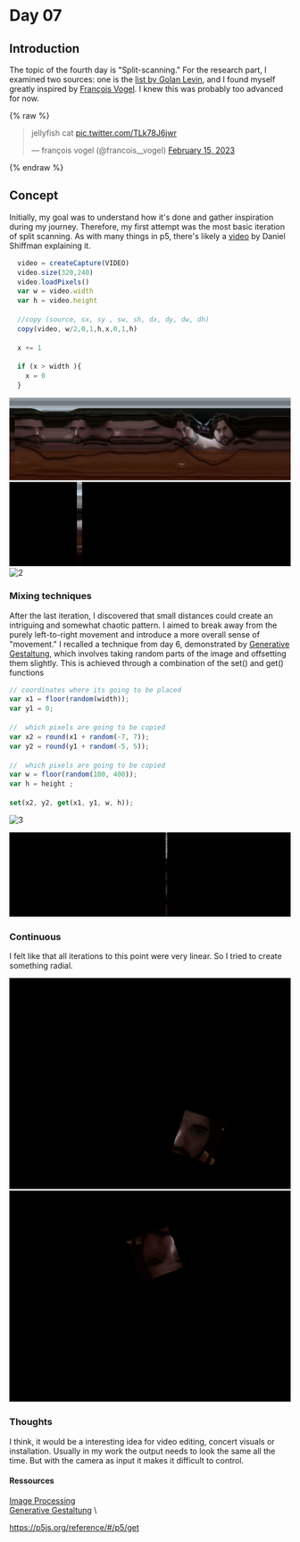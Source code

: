 
# Day 07
## Introduction 
The topic of the fourth day is "Split-scanning." For the research part, I examined two sources: one is the [list by Golan Levin](https://flong.com/archive/texts/lists/slit_scan/index.html), and I found myself greatly inspired by [François Vogel](https://twitter.com/francois__vogel). I knew this was probably too advanced for now. 

{% raw %}
<blockquote class="twitter-tweet"><p lang="en" dir="ltr">jellyfish cat <a href="https://t.co/TLk78J6jwr">pic.twitter.com/TLk78J6jwr</a></p>&mdash; françois vogel (@francois__vogel) <a href="https://twitter.com/francois__vogel/status/1625861236742328320?ref_src=twsrc%5Etfw">February 15, 2023</a></blockquote> <script async src="https://platform.twitter.com/widgets.js" charset="utf-8"></script>
{% endraw %}

## Concept
Initially, my goal was to understand how it's done and gather inspiration during my journey. Therefore, my first attempt was the most basic iteration of split scanning. As with many things in p5, there's likely a [video](https://www.youtube.com/watch?v=YqVbuMPIRwY&ab_channel=TheCodingTrain) by Daniel Shiffman explaining it. 

```js
  video = createCapture(VIDEO)
  video.size(320,240)
  video.loadPixels()
  var w = video.width
  var h = video.height

  //copy (source, sx, sy , sw, sh, dx, dy, dw, dh)
  copy(video, w/2,0,1,h,x,0,1,h)
  
  x += 1
  
  if (x > width ){
    x = 0
  }
```

![0](content/day07/slitscan.png)
![1](content/day07/splitscanning_.gif)
![2](content/day07/splitscanning_2.gif)


### Mixing techniques
After the last iteration, I discovered that small distances could create an intriguing and somewhat chaotic pattern. I aimed to break away from the purely left-to-right movement and introduce a more overall sense of "movement." I recalled a technique from day 6, demonstrated by [Generative Gestaltung](https://editor.p5js.org/generative-design/sketches/P_4_1_2_01), which involves taking random parts of the image and offsetting them slightly. This is achieved through a combination of the set() and get() functions


```js
// coordinates where its going to be placed
var x1 = floor(random(width));
var y1 = 0;

//  which pixels are going to be copied
var x2 = round(x1 + random(-7, 7));
var y2 = round(y1 + random(-5, 5));

//  which pixels are going to be copied
var w = floor(random(100, 400));
var h = height ;

set(x2, y2, get(x1, y1, w, h));
```

![3](content/day07/splitscanning_3.gif)



![4](content/day07/splitscanning_4.gif)

### Continuous
I felt like that all iterations to this point were very linear. So I tried to create something radial. 

![5](content/day07/splitscanning_5.gif)
![6](content/day07/splitscanning_6.gif)

### Thoughts
I think, it would be a interesting idea for video editing, concert visuals or installation. Usually in my work the output needs to look the same all the time. But with the camera as input it makes it difficult to control. 

#### Ressources
[Image Processing](https://idmnyu.github.io/p5.js-image/index.html) \
[Generative Gestaltung](http://www.generative-gestaltung.de/2/) \

https://p5js.org/reference/#/p5/get